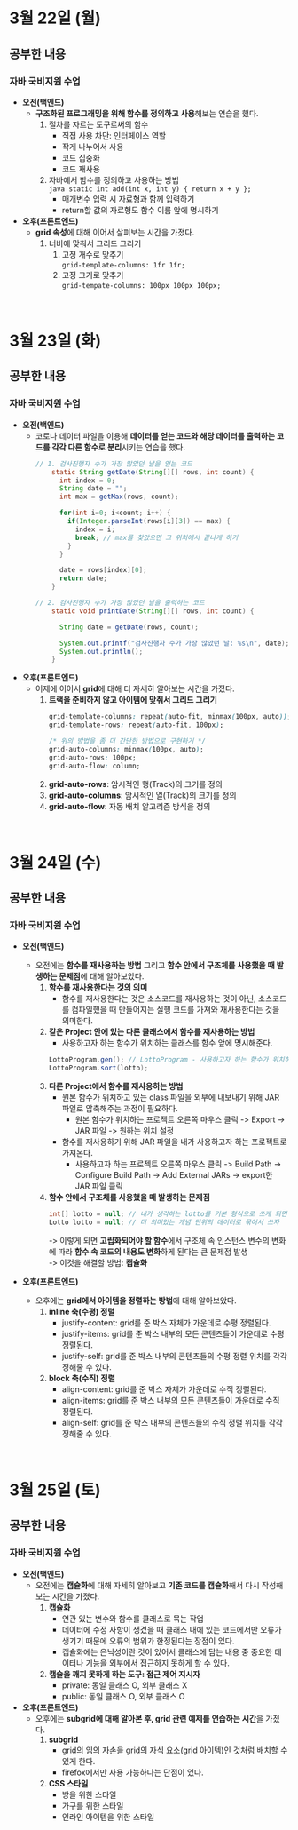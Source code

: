 # 3월 22일 (월)
## 공부한 내용
### 자바 국비지원 수업
- **오전(백엔드)**
  - **구조화된 프로그래밍을 위해 함수를 정의하고 사용**해보는 연습을 했다.
      1. 절차를 자르는 도구로써의 함수
          - 직접 사용 차단: 인터페이스 역할
          - 작게 나누어서 사용
          - 코드 집중화
          - 코드 재사용
      2. 자바에서 함수를 정의하고 사용하는 방법  
        ```java
        static int add(int x, int y) { return x + y };
        ```   
          - 매개변수 입력 시 자료형과 함께 입력하기
          - return할 값의 자료형도 함수 이름 앞에 명시하기
- **오후(프론트엔드)** 
  - **grid 속성**에 대해 이어서 살펴보는 시간을 가졌다.
      1. 너비에 맞춰서 그리드 그리기
         1. 고정 개수로 맞추기  
            `grid-template-columns: 1fr 1fr;`
         3. 고정 크기로 맞추기  
            `grid-tempate-columns: 100px 100px 100px;`

<br>

# 3월 23일 (화)
## 공부한 내용
### 자바 국비지원 수업
- **오전(백엔드)**
  - 코로나 데이터 파일을 이용해 **데이터를 얻는 코드와 해당 데이터를 출력하는 코드를 각각 다른 함수로 분리**시키는 연습을 했다.
    ```java
    // 1. 검사진행자 수가 가장 많았던 날을 얻는 코드
        static String getDate(String[][] rows, int count) {
          int index = 0;
          String date = ""; 
          int max = getMax(rows, count);

          for(int i=0; i<count; i++) {
            if(Integer.parseInt(rows[i][3]) == max) {
              index = i;
              break; // max를 찾았으면 그 위치에서 끝나게 하기
            }
          }

          date = rows[index][0];
          return date;
        }

	// 2. 검사진행자 수가 가장 많았던 날을 출력하는 코드
        static void printDate(String[][] rows, int count) {

          String date = getDate(rows, count);

          System.out.printf("검사진행자 수가 가장 많았던 날: %s\n", date); 
          System.out.println();	
        }
    ```
- **오후(프론트엔드)**
  - 어제에 이어서 **grid**에 대해 더 자세히 알아보는 시간을 가졌다.
      1. **트랙을 준비하지 않고 아이템에 맞춰서 그리드 그리기**   
          ```css     
          grid-template-columns: repeat(auto-fit, minmax(100px, auto));
          grid-template-rows: repeat(auto-fit, 100px);

          /* 위의 방법을 좀 더 간단한 방법으로 구현하기 */
          grid-auto-columns: minmax(100px, auto);
          grid-auto-rows: 100px;
          grid-auto-flow: column;
          ```      
      2. **grid-auto-rows**: 암시적인 행(Track)의 크기를 정의
      3. **grid-auto-columns**: 암시적인 열(Track)의 크기를 정의
      4. **grid-auto-flow**: 자동 배치 알고리즘 방식을 정의

<br>

# 3월 24일 (수)
## 공부한 내용
### 자바 국비지원 수업
- **오전(백엔드)**
  - 오전에는 **함수를 재사용하는 방법** 그리고 **함수 안에서 구조체를 사용했을 때 발생하는 문제점**에 대해 알아보았다.
    1. **함수를 재사용한다는 것의 의미**
    	- 함수를 재사용한다는 것은 소스코드를 재사용하는 것이 아닌, 소스코드를 컴파일했을 때 만들어지는 실행 코드를 가져와 재사용한다는 것을 의미한다.   
    3. **같은 Project 안에 있는 다른 클래스에서 함수를 재사용하는 방법**
    	- 사용하고자 하는 함수가 위치하는 클래스를 함수 앞에 명시해준다.   
	    ```java
	    LottoProgram.gen(); // LottoProgram - 사용하고자 하는 함수가 위치하는 클래스
	    LottoProgram.sort(lotto);
	    ```   
    3. **다른 Project에서 함수를 재사용하는 방법**
    	- 원본 함수가 위치하고 있는 class 파일을 외부에 내보내기 위해 JAR 파일로 압축해주는 과정이 필요하다.
    		- 원본 함수가 위치하는 프로젝트 오른쪽 마우스 클릭 -> Export -> JAR 파일 -> 원하는 위치 설정
    	- 함수를 재사용하기 위해 JAR 파일을 내가 사용하고자 하는 프로젝트로 가져온다.
    		- 사용하고자 하는 프로젝트 오른쪽 마우스 클릭 -> Build Path -> Configure Build Path -> Add External JARs -> export한 JAR 파일 클릭
    4. **함수 안에서 구조체를 사용했을 때 발생하는 문제점**
		```java
		int[] lotto = null; // 내가 생각하는 lotto를 기본 형식으로 쓰게 되면 lotto의 의미를 제대로 표현하기 힘듦
		Lotto lotto = null; // 더 의미있는 개념 단위의 데이터로 묶어서 쓰자
		```
		-> 이렇게 되면 **고립화되어야 할 함수**에서 구조체 속 인스턴스 변수의 변화에 따라 **함수 속 코드의 내용도 변화**하게 된다는 큰 문제점 발생   
		-> 이것을 해결할 방법: **캡슐화**

- **오후(프론트엔드)**
  - 오후에는 **grid에서 아이템을 정렬하는 방법**에 대해 알아보았다.
    1. **inline 축(수평) 정렬**
    	- justify-content: grid를 준 박스 자체가 가운데로 수평 정렬된다.
    	- justify-items: grid를 준 박스 내부의 모든 콘텐츠들이 가운데로 수평 정렬된다.
    	- justify-self: grid를 준 박스 내부의 콘텐츠들의 수평 정렬 위치를 각각 정해줄 수 있다.
    3. **block 축(수직) 정렬**
    	- align-content: grid를 준 박스 자체가 가운데로 수직 정렬된다.
    	- align-items: grid를 준 박스 내부의 모든 콘텐츠들이 가운데로 수직 정렬된다.    
    	- align-self: grid를 준 박스 내부의 콘텐츠들의 수직 정렬 위치를 각각 정해줄 수 있다. 

<br>

# 3월 25일 (토)
## 공부한 내용
### 자바 국비지원 수업
- **오전(백엔드)**
  - 오전에는 **캡슐화**에 대해 자세히 알아보고 **기존 코드를 캡슐화**해서 다시 작성해보는 시간을 가졌다. 
    1. **캡슐화**
    	- 연관 있는 변수와 함수를 클래스로 묶는 작업
    	- 데이터에 수정 사항이 생겼을 때 클래스 내에 있는 코드에서만 오류가 생기기 때문에 오류의 범위가 한정된다는 장점이 있다.
    	- 캡슐화에는 은닉성이란 것이 있어서 클래스에 담는 내용 중 중요한 데이터나 기능을 외부에서 접근하지 못하게 할 수 있다.
    2. **캡슐을 깨지 못하게 하는 도구: 접근 제어 지시자**
    	- private: 동일 클래스 O, 외부 클래스 X
    	- public: 동일 클래스 O, 외부 클래스 O
- **오후(프론트엔드)**
  - 오후에는 **subgrid에 대해 알아본 후, grid 관련 예제를 연습하는 시간**을 가졌다.
    1. **subgrid**
    	- grid의 임의 자손을 grid의 자식 요소(grid 아이템)인 것처럼 배치할 수 있게 한다.
    	- firefox에서만 사용 가능하다는 단점이 있다.
    3. **CSS 스타일**
    	- 방을 위한 스타일
    	- 가구를 위한 스타일
    	- 인라인 아이템을 위한 스타일
